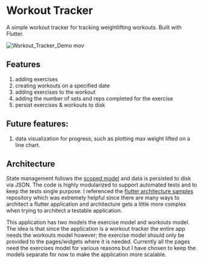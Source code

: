 # Workout Tracker
A simple workout tracker for tracking weightlifting workouts. Built with Flutter.

![Workout_Tracker_Demo mov](https://user-images.githubusercontent.com/12009947/67638477-fdf7ed00-f8ba-11e9-81fe-f92cca20a0e8.gif)

## Features
1. adding exercises
2. creating workouts on a specified date
3. adding exercises to the workout
4. adding the number of sets and reps completed for the exercise
5. persist exercises & workouts to disk

## Future features:
1. data visualization for progress, such as plotting max weight lifted on a line chart.

## Architecture
State management follows the [scoped model](https://pub.dartlang.org/packages/scoped_model) and data is persisted to disk via JSON. The code is highly modularized to support automated tests and to keep the tests single purpose. I referenced the [flutter architecture samples](https://github.com/brianegan/flutter_architecture_samples) repository which was extremely helpful since there are many ways to architect a flutter application and architecture gets a little more complex when trying to architect a testable application.

This application has two models the exercise model and workouts model. The idea is that since the application is a workout tracker the entire app needs the workouts model however; the exercise model should only be provided to the pages/widgets where it is needed. Currently all the pages need the exercises model for various reasons but I have chosen to keep the models separate for now to make the application more scalable.
